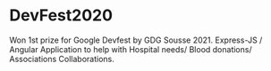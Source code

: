 # DevFest2020
Won 1st prize for Google Devfest by GDG Sousse 2021.
Express-JS / Angular Application to help with Hospital needs/ Blood donations/ Associations Collaborations.
